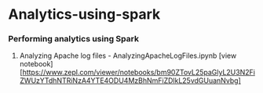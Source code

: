 # Analytics-using-spark
### Performing analytics using Spark
1. Analyzing Apache log files - AnalyzingApacheLogFiles.ipynb [view notebook][https://www.zepl.com/viewer/notebooks/bm90ZTovL25paGlyL2U3N2FiZWUzYTdhNTRiNzA4YTE4ODU4MzBhNmFiZDlkL25vdGUuanNvbg]
